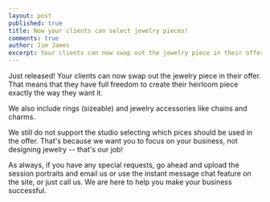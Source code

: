 ```yaml
---
layout: post
published: true
title: Now your clients can select jewelry pieces!
comments: true
author: Jim James
excerpt: Your clients can now swap out the jewelry piece in their offers.
---
```


Just released! Your clients can now swap out the jewelry piece in their offer. That means that they have full freedom to
create their heirloom piece exactly the way they want it.

We also include rings (sizeable) and jewelry accessories like chains and charms.

We still do not support the studio selecting which pices should be used in the offer. That's because we want you to focus
on your business, not designing jewelry -- that's our job!

As always, if you have any special requests, go ahead and upload the session portraits and email us or use the instant message
chat feature on the site, or just call us. We are here to help you make your business successful.